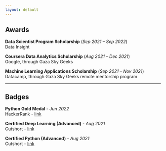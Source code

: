 ```yaml
---
layout: default
---
```

[<i class="fa-solid fa-arrow-left"></i>](./)
## Awards
**<i class="fa-solid fa-award"></i> Data Scientist Program Scholarship** (*Sep 2021 – Sep 2022*) <br>
Data Insight

**<i class="fa-solid fa-award"></i> Coursera Data Analytics Scholarship** (*Aug 2021 – Dec 2021*) <br>
Google, through Gaza Sky Geeks

**<i class="fa-solid fa-award"></i> Machine Learning Applications Scholarship** (*Sep 2021 – Nov 2021*) <br>
Datacamp, through Gaza Sky Geeks remote mentorship program

<hr>

## Badges
**<i class="fa-solid fa-award"></i> Python Gold Medal** - *Jun 2022* <br>
HackerRank - [link](https://www.hackerrank.com/96ibman?hr_r=1&badge=python&stars=5&level=3&social=linkedin)

**<i class="fa-solid fa-award"></i> Certified Deep Learning (Advanced)** - *Aug 2021* <br>
Cutshort - [link](https://cutshort.io/certificate/53686)

**<i class="fa-solid fa-award"></i> Certified Python (Advanced)** - *Aug 2021* <br>
Cutshort - [link](https://cutshort.io/certificate/53685)

